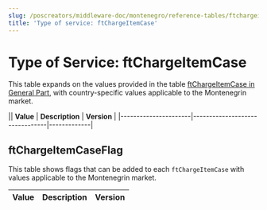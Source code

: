 ```yaml
---
slug: /poscreators/middleware-doc/montenegro/reference-tables/ftchargeitemcase
title: 'Type of service: ftChargeItemCase'
---
```


# Type of Service: ftChargeItemCase

This table expands on the values provided in the table [ftChargeItemCase in General Part](../../general/reference-tables/reference-tables.md#type-of-service-ftchargeitemcase), with country-specific values applicable to the Montenegrin market.

|| **Value**            | **Description**                | **Version** |
|----------------------|--------------------------------|-------------|


## ftChargeItemCaseFlag

This table shows flags that can be added to each `ftChargeItemCase` with values applicable to the Montenegrin market. 

| **Value**            | **Description**                | **Version** |
|----------------------|--------------------------------|-------------|


